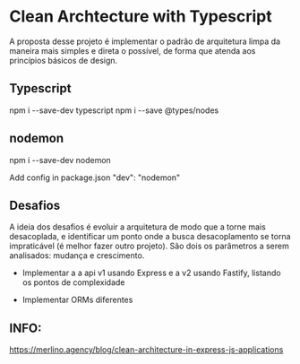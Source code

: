 # Clean Archtecture with Typescript

A proposta desse projeto é implementar o padrão de arquitetura limpa da maneira mais
simples e direta o possível, de forma que atenda aos princípios básicos de design.

## Typescript
npm i --save-dev typescript
npm i --save @types/nodes

## nodemon
npm i --save-dev nodemon

Add config in package.json
"dev": "nodemon"

## Desafios
A ideia dos desafios é evoluir a arquitetura de modo que a torne
mais desacoplada, e identificar um ponto onde a busca desacoplamento
se torna impraticável (é melhor fazer outro projeto). São dois os
parâmetros a serem analisados: mudança e crescimento.

- Implementar a a api v1 usando Express e a v2 usando Fastify,
  listando os pontos de complexidade

- Implementar ORMs diferentes

## INFO:
https://merlino.agency/blog/clean-architecture-in-express-js-applications
